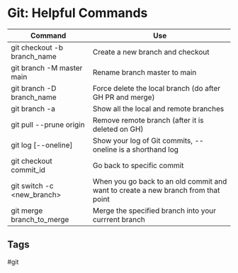 # Git: Helpful Commands

|   Command                          |   Use
|   -                                |   -
|   git checkout -b branch_name      | Create a new branch and checkout
|   git branch -M master main        | Rename branch master to main
|   git branch -D branch_name        | Force delete the local branch (do after GH PR and merge)
|   git branch -a                    | Show all the local and remote branches
|   git pull --prune origin          | Remove remote branch (after it is deleted on GH)
|   git log [--oneline]              | Show your log of Git commits, --oneline is a shorthand log
|   git checkout commit_id           | Go back to specific commit
|   git switch -c <new_branch>       | When you go back to an old commit and want to create a new branch from that point
|   git merge branch_to_merge        | Merge the specified branch into your currrent branch


## Tags
#git
